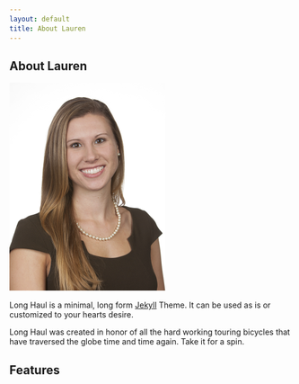 ```yaml
---
layout: default
title: About Lauren
---
```


<div class="post">
	<h2 class="pageTitle">About Lauren</h2>
	<img src="/assets/img/headshot.png" alt=""> 
	<p class="intro">Long Haul is a minimal, long form <a href="http://jekyllrb.com">Jekyll</a> Theme. It can be used as is or customized to your hearts desire.</p>
	<p>Long Haul was created in honor of all the hard working touring bicycles that have traversed the globe time and time again. Take it for a spin.</p>
	
<h2>Features</h2>
	<ul>	
  	</ul>
</div>
